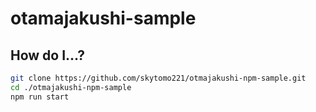 # otamajakushi-sample

## How do I...?

```sh
git clone https://github.com/skytomo221/otmajakushi-npm-sample.git
cd ./otmajakushi-npm-sample
npm run start
```
